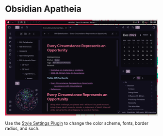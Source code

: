 # Obsidian Apatheia
![Apatheia theme Screenshot](prom_screenshot.png)

Use the [Style Settings Plugin](https://github.com/mgmeyers/obsidian-style-settings) to change the color scheme, fonts, border radius, and such. 
